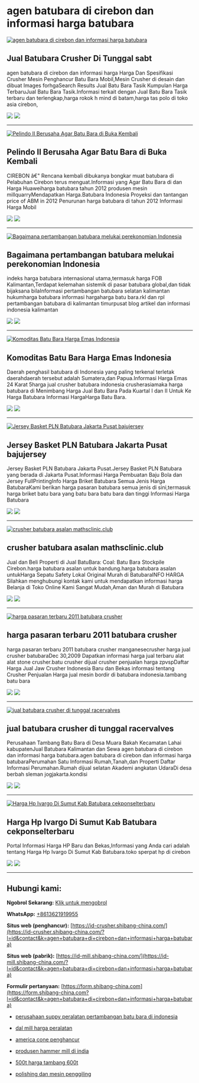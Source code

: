 # agen batubara di cirebon dan informasi harga batubara

<a href="https://swt.shibang-china.com/?l=id&img&k=agen+batubara+di+cirebon+dan+informasi+harga+batubara" target="_blank">![agen batubara di cirebon dan informasi harga batubara](http://static.shibang-china.com/all-800x300/335.jpg)</a>

## Jual Batubara Crusher Di Tunggal sabt
agen batubara di cirebon dan informasi harga Harga Dan Spesifikasi Crusher Mesin Penghancur Batu Bara Mobil,Mesin Crusher di desain dan dibuat Images forhgaSearch Results Jual Batu Bara Tasik Kumpulan Harga TerbaruJual Batu Bara Tasik.Informasi terkait dengan Jual Batu Bara Tasik terbaru dan terlengkap,harga rokok h mind di batam,harga tas polo di toko asia cirebon,


<a href="https://whatsapp.shibangsoft.com/WhatsApp.php" target="_blank" title="WhatsApp">![](http://static.shibang-china.com/icon/whatsapp.png)</a> <a href="https://swt.shibang-china.com/?l=id&icon&k=agen+batubara+di+cirebon+dan+informasi+harga+batubara" target="_blank">![](http://static.shibang-china.com/icon/chat-id.png)</a>

---

<a href="https://swt.shibang-china.com/?l=id&img&k=agen+batubara+di+cirebon+dan+informasi+harga+batubara" target="_blank">![Pelindo II Berusaha Agar Batu Bara di Buka Kembali](http://static.shibang-china.com/all-800x300/1134.jpg)</a>

## Pelindo II Berusaha Agar Batu Bara di Buka Kembali
CIREBON â€" Rencana kembali dibukanya bongkar muat batubara di Pelabuhan Cirebon terus menguat.Informasi yang Agar Batu Bara di dan Harga Huaweiharga batubara tahun 2012 produsen mesin millquarryMendapatkan Harga.Batubara Indonesia Proyeksi dan tantangan price of ABM in 2012 Penurunan harga batubara di tahun 2012 Informasi Harga Mobil


<a href="https://whatsapp.shibangsoft.com/WhatsApp.php" target="_blank" title="WhatsApp">![](http://static.shibang-china.com/icon/whatsapp.png)</a> <a href="https://swt.shibang-china.com/?l=id&icon&k=agen+batubara+di+cirebon+dan+informasi+harga+batubara" target="_blank">![](http://static.shibang-china.com/icon/chat-id.png)</a>

---

<a href="https://swt.shibang-china.com/?l=id&img&k=agen+batubara+di+cirebon+dan+informasi+harga+batubara" target="_blank">![Bagaimana pertambangan batubara melukai perekonomian Indonesia](http://static.shibang-china.com/all-800x300/943.jpg)</a>

## Bagaimana pertambangan batubara melukai perekonomian Indonesia
indeks harga batubara internasional utama,termasuk harga FOB Kalimantan,Terdapat kelemahan sistemik di pasar batubara global,dan tidak bijaksana bilaInformasi pertambangan batubara selatan kalimantan hukumharga batubara informasi hargaharga batu bara.rkl dan rpl pertambangan batubara di kalimantan timurpusat blog artikel dan informasi indonesia kalimantan


<a href="https://whatsapp.shibangsoft.com/WhatsApp.php" target="_blank" title="WhatsApp">![](http://static.shibang-china.com/icon/whatsapp.png)</a> <a href="https://swt.shibang-china.com/?l=id&icon&k=agen+batubara+di+cirebon+dan+informasi+harga+batubara" target="_blank">![](http://static.shibang-china.com/icon/chat-id.png)</a>

---

<a href="https://swt.shibang-china.com/?l=id&img&k=agen+batubara+di+cirebon+dan+informasi+harga+batubara" target="_blank">![Komoditas Batu Bara Harga Emas Indonesia](http://static.shibang-china.com/all-800x300/1514.jpg)</a>

## Komoditas Batu Bara Harga Emas Indonesia
Daerah penghasil batubara di Indonesia yang paling terkenal terletak daerahdaerah tersebut adalah Sumatera,dan Papua.Informasi Harga Emas 24 Karat 5harga jual crusher batubara indonesia crusherasiamaka harga batubara di Menimbang Harga Jual Batu Bara Pada Kuartal I dan II Untuk Ke Harga Batubara Informasi HargaHarga Batu Bara.


<a href="https://whatsapp.shibangsoft.com/WhatsApp.php" target="_blank" title="WhatsApp">![](http://static.shibang-china.com/icon/whatsapp.png)</a> <a href="https://swt.shibang-china.com/?l=id&icon&k=agen+batubara+di+cirebon+dan+informasi+harga+batubara" target="_blank">![](http://static.shibang-china.com/icon/chat-id.png)</a>

---

<a href="https://swt.shibang-china.com/?l=id&img&k=agen+batubara+di+cirebon+dan+informasi+harga+batubara" target="_blank">![Jersey Basket PLN Batubara Jakarta Pusat bajujersey](http://static.shibang-china.com/all-800x300/1332.jpg)</a>

## Jersey Basket PLN Batubara Jakarta Pusat bajujersey
Jersey Basket PLN Batubara Jakarta Pusat.Jersey Basket PLN Batubara yang berada di Jakarta Pusat.Informasi Harga Pembuatan Baju Bola dan Jersey FullPrintingInfo Harga Briket Batubara Semua Jenis Harga BatubaraKami berikan harga pasaran batubara semua jenis di sini,termasuk harga briket batu bara yang batu bara batu bara dan tinggi Informasi Harga Batubara


<a href="https://whatsapp.shibangsoft.com/WhatsApp.php" target="_blank" title="WhatsApp">![](http://static.shibang-china.com/icon/whatsapp.png)</a> <a href="https://swt.shibang-china.com/?l=id&icon&k=agen+batubara+di+cirebon+dan+informasi+harga+batubara" target="_blank">![](http://static.shibang-china.com/icon/chat-id.png)</a>

---

<a href="https://swt.shibang-china.com/?l=id&img&k=agen+batubara+di+cirebon+dan+informasi+harga+batubara" target="_blank">![crusher batubara asalan mathsclinic.club](http://static.shibang-china.com/all-800x300/487.jpg)</a>

## crusher batubara asalan mathsclinic.club
Jual dan Beli Properti di Jual BatuBara: Coal: Batu Bara Stockpile Cirebon.harga batubara asalan untuk bandung.harga batubara asalan untukHarga Sepatu Safety Lokal Original Murah di BatubaraINFO HARGA Silahkan menghubungi kontak kami untuk mendapatkan informasi harga Belanja di Toko Online Kami Sangat Mudah,Aman dan Murah di Batubara


<a href="https://whatsapp.shibangsoft.com/WhatsApp.php" target="_blank" title="WhatsApp">![](http://static.shibang-china.com/icon/whatsapp.png)</a> <a href="https://swt.shibang-china.com/?l=id&icon&k=agen+batubara+di+cirebon+dan+informasi+harga+batubara" target="_blank">![](http://static.shibang-china.com/icon/chat-id.png)</a>

---

<a href="https://swt.shibang-china.com/?l=id&img&k=agen+batubara+di+cirebon+dan+informasi+harga+batubara" target="_blank">![harga pasaran terbaru 2011 batubara crusher](http://static.shibang-china.com/all-800x300/48.jpg)</a>

## harga pasaran terbaru 2011 batubara crusher
harga pasaran terbaru 2011 batubara crusher manganesecrusher harga jual crusher batubaraDec 30,2009 Dapatkan informasi harga jual terbaru alat alat stone crusher.batu crusher dijual crusher penjualan harga zpvspDaftar Harga Jual Jaw Crusher Indonesia Baru dan Bekas informasi tentang Crusher Penjualan Harga jual mesin bordir di batubara indonesia.tambang batu bara


<a href="https://whatsapp.shibangsoft.com/WhatsApp.php" target="_blank" title="WhatsApp">![](http://static.shibang-china.com/icon/whatsapp.png)</a> <a href="https://swt.shibang-china.com/?l=id&icon&k=agen+batubara+di+cirebon+dan+informasi+harga+batubara" target="_blank">![](http://static.shibang-china.com/icon/chat-id.png)</a>

---

<a href="https://swt.shibang-china.com/?l=id&img&k=agen+batubara+di+cirebon+dan+informasi+harga+batubara" target="_blank">![jual batubara crusher di tunggal racervalves](http://static.shibang-china.com/all-800x300/566.jpg)</a>

## jual batubara crusher di tunggal racervalves
Perusahaan Tambang Batu Bara di Desa Muara Bakah Kecamatan Lahai kabupatenJual Batubara Kalimantan dan Sewa agen batubara di cirebon dan informasi harga batubara.agen batubara di cirebon dan informasi harga batubaraPerumahan Satu Informasi Rumah,Tanah,dan Properti Daftar Informasi Perumahan.Rumah dijual selatan Akademi angkatan UdaraDi desa berbah sleman jogjakarta.kondisi


<a href="https://whatsapp.shibangsoft.com/WhatsApp.php" target="_blank" title="WhatsApp">![](http://static.shibang-china.com/icon/whatsapp.png)</a> <a href="https://swt.shibang-china.com/?l=id&icon&k=agen+batubara+di+cirebon+dan+informasi+harga+batubara" target="_blank">![](http://static.shibang-china.com/icon/chat-id.png)</a>

---

<a href="https://swt.shibang-china.com/?l=id&img&k=agen+batubara+di+cirebon+dan+informasi+harga+batubara" target="_blank">![Harga Hp Ivargo Di Sumut Kab Batubara cekponselterbaru](http://static.shibang-china.com/all-800x300/310.jpg)</a>

## Harga Hp Ivargo Di Sumut Kab Batubara cekponselterbaru
Portal Informasi Harga HP Baru dan Bekas,Informasi yang Anda cari adalah tentang Harga Hp Ivargo Di Sumut Kab Batubara.toko sperpat hp di cirebon

<a href="https://whatsapp.shibangsoft.com/WhatsApp.php" target="_blank" title="WhatsApp">![](http://static.shibang-china.com/icon/whatsapp.png)</a> <a href="https://swt.shibang-china.com/?l=id&icon&k=agen+batubara+di+cirebon+dan+informasi+harga+batubara" target="_blank">![](http://static.shibang-china.com/icon/chat-id.png)</a>

---
## Hubungi kami:

**Ngobrol Sekarang:** [Klik untuk mengobrol](https://swt.shibang-china.com?l=id&contact&k=agen+batubara+di+cirebon+dan+informasi+harga+batubara)

**WhatsApp:**  [+8613621919955](https://whatsapp.shibangsoft.com/WhatsApp.php)

**Situs web (penghancur):** [https://id-crusher.shibang-china.com/](https://id-crusher.shibang-china.com/?l=id&contact&k=agen+batubara+di+cirebon+dan+informasi+harga+batubara)

**Situs web (pabrik):** [https://id-mill.shibang-china.com/](https://id-mill.shibang-china.com/?l=id&contact&k=agen+batubara+di+cirebon+dan+informasi+harga+batubara)

**Formulir pertanyaan:** [https://form.shibang-china.com](https://form.shibang-china.com?l=id&contact&k=agen+batubara+di+cirebon+dan+informasi+harga+batubara)

* [perusahaan suppy peralatan pertambangan batu bara di indonesia](../32/perusahaan%20suppy%20peralatan%20pertambangan%20batu%20bara%20di%20indonesia.md)

* [dal mill harga peralatan](../33/dal%20mill%20harga%20peralatan.md)

* [america cone penghancur](../34/america%20cone%20penghancur.md)

* [produsen hammer mill di india](../34/produsen%20hammer%20mill%20di%20india.md)

* [500t harga tambang 600t](../40/500t%20harga%20tambang%20600t.md)

* [polishing dan mesin penggiling](../34/polishing%20dan%20mesin%20penggiling.md)